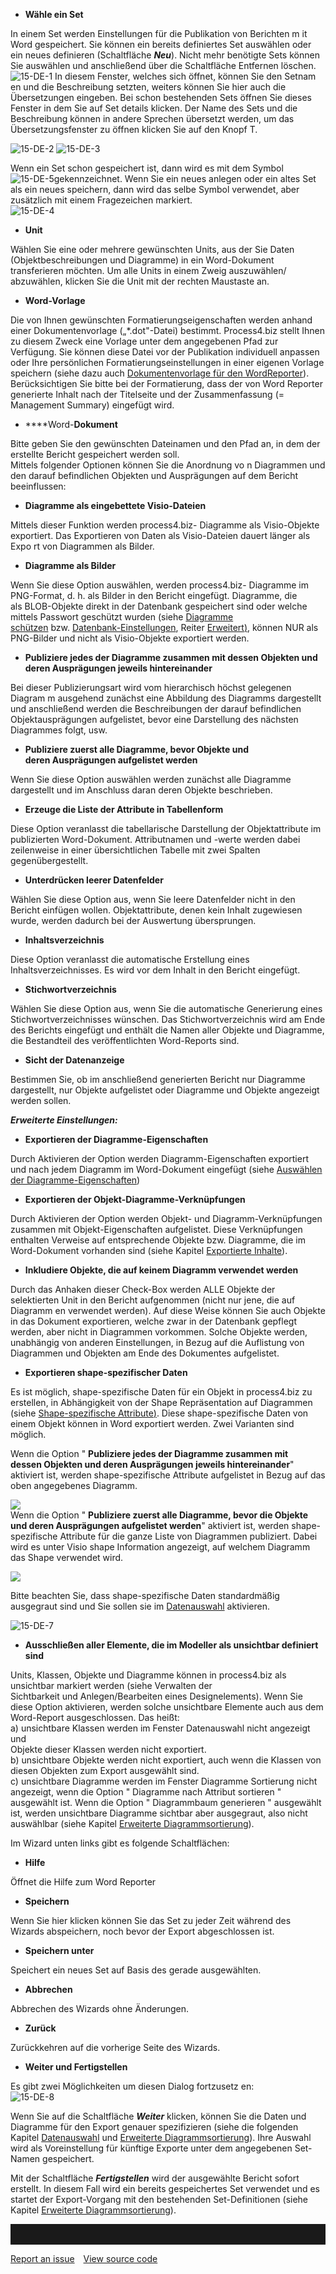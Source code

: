 -   **Wähle ein Set**

In einem Set werden Einstellungen für die Publikation von Berichten m it
Word gespeichert. Sie können ein bereits definiertes Set auswählen oder
ein neues definieren (Schaltfläche ***Neu***). Nicht mehr benötigte Sets
können Sie auswählen und anschließend über die Schaltfläche Entfernen
löschen.   
![15-DE-1](//images.ctfassets.net/6mz8d8cle1nl/1EDXWQmIQcVhXN4VRGmLFO/129d5ec6d829d9f8ea2e7d6d486306b0/15-DE-1.png)
In diesem Fenster, welches sich öffnet, können Sie den Setnam en und die
Beschreibung setzten, weiters können Sie hier auch die Übersetzungen
eingeben. Bei schon bestehenden Sets öffnen Sie dieses Fenster in dem
Sie auf Set details klicken. Der Name des Sets und die Beschreibung
können in andere Sprechen übersetzt werden, um das Übersetzungsfenster
zu öffnen klicken Sie auf den Knopf T.   
  
![15-DE-2](//images.ctfassets.net/6mz8d8cle1nl/18ciDWhDNSeIk6KCAuOAIK/d12cdc330b7d9593be5f5821cae42093/15-DE-2.png)
![15-DE-3](//images.ctfassets.net/6mz8d8cle1nl/5MEuNewuoUIfa5En4yHtvo/4a67cd757abd76bd2eddc66db8cda153/15-DE-3.png)
  
Wenn ein Set schon gespeichert ist, dann wird es mit dem
Symbol ![15-DE-5](//images.ctfassets.net/6mz8d8cle1nl/2E3aKO9z7aYSAO4oOoAkyc/7092820f58c618180c98c075e3bb61d5/15-DE-5.png)gekennzeichnet. Wenn Sie ein
neues anlegen oder ein altes Set als ein neues speichern, dann wird das
selbe Symbol verwendet, aber zusätzlich mit einem Fragezeichen
markiert.   
![15-DE-4](//images.ctfassets.net/6mz8d8cle1nl/1QVczhPLioc2Q6Ccg4KWWY/a3a181e23884e3f34875da042aa532c8/15-DE-4.png)


-   **Unit**

Wählen Sie eine oder mehrere gewünschten Units, aus der Sie Daten
(Objektbeschreibungen und Diagramme) in ein Word-Dokument transferieren
möchten. Um alle Units in einem Zweig auszuwählen/ abzuwählen, klicken
Sie die Unit mit der rechten Maustaste an.

-   **Word-Vorlage**

Die von Ihnen gewünschten Formatierungseigenschaften werden anhand einer
Dokumentenvorlage („\*.dot"-Datei) bestimmt. Process4.biz stellt Ihnen
zu diesem Zweck eine Vorlage unter dem angegebenen Pfad zur Verfügung.
Sie können diese Datei vor der Publikation individuell anpassen oder
Ihre persönlichen Formatierungseinstellungen in einer eigenen Vorlage
speichern (siehe dazu auch [Dokumentenvorlage für den
WordReporter](Dokumentenvorlage_für_den_WordReporter)). Berücksichtigen
Sie bitte bei der Formatierung, dass der von Word Reporter generierte
Inhalt nach der Titelseite und der Zusammenfassung (= Management
Summary) eingefügt wird.

-   ****Word-**Dokument**

Bitte geben Sie den gewünschten Dateinamen und den Pfad an, in dem der
erstellte Bericht gespeichert werden soll.  
Mittels folgender Optionen können Sie die Anordnung vo n Diagrammen und
den darauf befindlichen Objekten und Ausprägungen auf dem Bericht
beeinflussen:

-   **Diagramme als eingebettete Visio-Dateien**

Mittels dieser Funktion werden process4.biz- Diagramme als Visio-Objekte
exportiert. Das Exportieren von Daten als Visio-Dateien dauert länger
als Expo rt von Diagrammen als Bilder.

-   **Diagramme als Bilder**

Wenn Sie diese Option auswählen, werden process4.biz- Diagramme im
PNG-Format, d. h. als Bilder in den Bericht eingefügt. Diagramme, die
als BLOB-Objekte direkt in der Datenbank gespeichert sind oder welche
mittels Passwort geschützt wurden (siehe [Diagramme
schützen](http://help.process4.biz/confluence/display/DOC/Diagramm#Diagramm-Diagrammeschützen) bzw. [Datenbank-Einstellungen](http://help.process4.biz/confluence/display/DOC/Datenbank-Einstellungen), Reiter [Erweitert](http://help.process4.biz/confluence/display/DOC/Datenbank-Einstellungen#Datenbank-Einstellungen-Erweitert)[)](http://www.process4.biz/HelpContent/540/mod-hand/de/index.html?1315MenuADVANCED),
können NUR als PNG-Bilder und nicht als Visio-Objekte exportiert werden.

-   **Publiziere jedes der Diagramme zusammen mit dessen Objekten und
    deren Ausprägungen jeweils hintereinander**

Bei dieser Publizierungsart wird vom hierarchisch höchst gelegenen
Diagram m ausgehend zunächst eine Abbildung des Diagramms dargestellt
und anschließend werden die Beschreibungen der darauf befindlichen
Objektausprägungen aufgelistet, bevor eine Darstellung des nächsten
Diagrammes folgt, usw.

-   **Publiziere zuerst alle Diagramme, bevor Objekte und
    deren Ausprägungen aufgelistet werden**

Wenn Sie diese Option auswählen werden zunächst alle Diagramme
dargestellt und im Anschluss daran deren Objekte beschrieben.

-   **Erzeuge die Liste der Attribute in Tabellenform**

Diese Option veranlasst die tabellarische Darstellung der
Objektattribute im publizierten Word-Dokument. Attributnamen und -werte
werden dabei zeilenweise in einer übersichtlichen Tabelle mit zwei
Spalten gegenübergestellt.

-   **Unterdrücken leerer Datenfelder**

Wählen Sie diese Option aus, wenn Sie leere Datenfelder nicht in den
Bericht einfügen wollen. Objektattribute, denen kein Inhalt zugewiesen
wurde, werden dadurch bei der Auswertung übersprungen.

-   **Inhaltsverzeichnis**

Diese Option veranlasst die automatische Erstellung eines
Inhaltsverzeichnisses. Es wird vor dem Inhalt in den Bericht eingefügt.

-   **Stichwortverzeichnis**

Wählen Sie diese Option aus, wenn Sie die automatische Generierung eines
Stichwortverzeichnisses wünschen. Das Stichwortverzeichnis wird am Ende
des Berichts eingefügt und enthält die Namen aller Objekte und
Diagramme, die Bestandteil des veröffentlichten Word-Reports sind.

-   **Sicht der Datenanzeige**

Bestimmen Sie, ob im anschließend generierten Bericht nur Diagramme
dargestellt, nur Objekte aufgelistet oder Diagramme und Objekte
angezeigt werden sollen.

***Erweiterte Einstellungen:***

-   **Exportieren der Diagramme-Eigenschaften**

Durch Aktivieren der Option werden Diagramm-Eigenschaften exportiert und
nach jedem Diagramm im Word-Dokument eingefügt (siehe [Auswählen der
Diagramme-Eigenschaften](Auswählen_der_Diagramme-Eigenschaften))

-   **Exportieren der Objekt-Diagramme-Verknüpfungen**

Durch Aktivieren der Option werden Objekt- und Diagramm-Verknüpfungen
zusammen mit Objekt-Eigenschaften aufgelistet. Diese Verknüpfungen
enthalten Verweise auf entsprechende Objekte bzw. Diagramme, die im
Word-Dokument vorhanden sind (siehe Kapitel [Exportierte
Inhalte](Exportierte_Inhalte)).

-   **Inkludiere Objekte, die auf keinem Diagramm verwendet werden**

Durch das Anhaken dieser Check-Box werden ALLE Objekte der selektierten
Unit in den Bericht aufgenommen (nicht nur jene, die auf Diagramm en
verwendet werden). Auf diese Weise können Sie auch Objekte in das
Dokument exportieren, welche zwar in der Datenbank gepflegt werden, aber
nicht in Diagrammen vorkommen. Solche Objekte werden, unabhängig von
anderen Einstellungen, in Bezug auf die Auflistung von Diagrammen und
Objekten am Ende des Dokumentes aufgelistet.

-   **Exportieren shape-spezifischer Daten**

Es ist möglich, shape-spezifische Daten für ein Objekt in process4.biz
zu erstellen, in Abhängigkeit von der Shape Repräsentation auf
Diagrammen (siehe [Shape-spezifische
Attribute](Shape-spezifische_Attribute)[)](http://www.process4.biz/HelpContent/540/mod-hand/de/).
Diese shape-spezifische Daten von einem Objekt können in Word exportiert
werden. Zwei Varianten sind möglich. 

  
Wenn die Option " **Publiziere jedes der Diagramme zusammen mit
dessen Objekten und deren Ausprägungen jeweils hintereinander**"
aktiviert ist, werden shape-spezifische Attribute aufgelistet in Bezug
auf das oben angegebenes Diagramm.  
  
![](//images.ctfassets.net/utx1h0gfm1om/710KV2o0Eg84cO8sQYWyW/55b0a1a1985c1d46cd16cf34e2992a79/1018821.png)  
Wenn die Option " **Publiziere zuerst alle Diagramme, bevor die Objekte
und deren Ausprägungen aufgelistet werden**" aktiviert ist, werden
shape-spezifische Attribute für die ganze Liste von Diagrammen
publiziert. Dabei wird es unter Visio shape Information angezeigt, auf
welchem Diagramm das Shape verwendet wird.  
  
![](//images.ctfassets.net/utx1h0gfm1om/1AfGISlhAg4uuAmY2O06s8/3a6d0f7a0c479e0329c0bfb0b8bfa2b8/1018809.png)  
  
Bitte beachten Sie, dass shape-spezifische Daten standardmäßig
ausgegraut sind und Sie sollen sie im [Datenauswahl](Datenauswahl)
aktivieren.

![15-DE-7](//images.ctfassets.net/6mz8d8cle1nl/7ch0F9qQFiKIqScgwi8c6a/8b995d8286bc011d6086d5037498aace/15-DE-7.png)  

-   **Ausschließen aller Elemente, die im Modeller als unsichtbar
    definiert sind**

Units, Klassen, Objekte und Diagramme können in process4.biz als
unsichtbar markiert werden (siehe Verwalten der
Sichtbarkeit und Anlegen/Bearbeiten eines Designelements). Wenn Sie
diese Option aktivieren, werden solche unsichtbare Elemente auch aus dem
Word-Report ausgeschlossen. Das heißt:  
a) unsichtbare Klassen werden im Fenster Datenauswahl nicht angezeigt
und  
Objekte dieser Klassen werden nicht exportiert.  
b) unsichtbare Objekte werden nicht exportiert, auch wenn die Klassen
von diesen Objekten zum Export ausgewählt sind.  
c) unsichtbare Diagramme werden im Fenster Diagramme Sortierung nicht
angezeigt, wenn die Option " Diagramme nach Attribut sortieren "
ausgewählt ist. Wenn die Option " Diagrammbaum generieren " ausgewählt
ist, werden unsichtbare Diagramme sichtbar aber ausgegraut, also nicht
auswählbar (siehe Kapitel [Erweiterte
Diagrammsortierung](Erweiterte_Diagrammsortierung)).  
  
Im Wizard unten links gibt es folgende Schaltflächen:

-   **Hilfe**

Öffnet die Hilfe zum Word Reporter

-   **Speichern**

Wenn Sie hier klicken können Sie das Set zu jeder Zeit während des
Wizards abspeichern, noch bevor der Export abgeschlossen ist.

-   **Speichern unter**

Speichert ein neues Set auf Basis des gerade ausgewählten.

-   **Abbrechen**

Abbrechen des Wizards ohne Änderungen.

-   **Zurück**

Zurückkehren auf die vorherige Seite des Wizards.

-   **Weiter und Fertigstellen**

Es gibt zwei Möglichkeiten um diesen Dialog fortzusetz en:  
![15-DE-8](//images.ctfassets.net/6mz8d8cle1nl/4ISwfNSNYAuoEgQyWSaI2E/fd61d53e56ef8cef75c6fda09a25052e/15-DE-8.png)

Wenn Sie auf die Schaltfläche ***Weiter*** klicken, können Sie die Daten
und Diagramme für den Export genauer spezifizieren (siehe die folgenden
Kapitel [Datenauswahl](Datenauswahl) und [Erweiterte
Diagrammsortierung](Erweiterte_Diagrammsortierung)). Ihre Auswahl wird
als Voreinstellung für künftige Exporte unter dem angegebenen Set-Namen
gespeichert.

Mit der Schaltfläche ***Fertigstellen*** wird der ausgewählte Bericht
sofort erstellt. In diesem Fall wird ein bereits gespeichertes Set
verwendet und es startet der Export-Vorgang mit den bestehenden
Set-Definitionen (siehe Kapitel [Erweiterte
Diagrammsortierung](Erweiterte_Diagrammsortierung)).


<hr style="padding-top:2rem" />
<a href="https://github.com/process4/docs/issues" target="_blank" class="bgw btn btn-primary btn-lg shadow-sm">Report an issue</a>
<a href="https://github.com/process4/docs" target="_blank" class="bgw btn btn-primary btn-lg shadow-sm" style="margin-left:10px;">View source code</a>